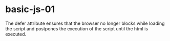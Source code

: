 # basic-js-01
The defer attribute ensures that the browser no longer blocks while loading the script and postpones the execution of the script until the html is executed.
